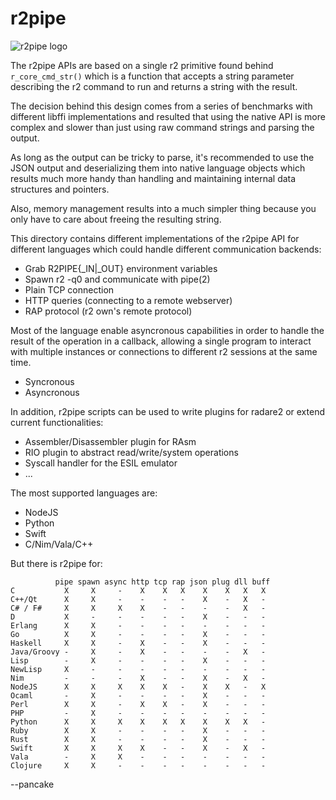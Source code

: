 r2pipe
======

![r2pipe logo](https://raw.githubusercontent.com/radare/radare2-r2pipe/master/r2pipe.png)

The r2pipe APIs are based on a single r2 primitive found behind `r_core_cmd_str()`
which is a function that accepts a string parameter describing the r2 command to
run and returns a string with the result.

The decision behind this design comes from a series of benchmarks with different
libffi implementations and resulted that using the native API is more complex and
slower than just using raw command strings and parsing the output.

As long as the output can be tricky to parse, it's recommended to use the JSON
output and deserializing them into native language objects which results much more
handy than handling and maintaining internal data structures and pointers.

Also, memory management results into a much simpler thing because you only have
to care about freeing the resulting string.

This directory contains different implementations of the r2pipe API for different
languages which could handle different communication backends:

  * Grab R2PIPE{_IN|_OUT} environment variables
  * Spawn r2 -q0 and communicate with pipe(2)
  * Plain TCP connection
  * HTTP queries (connecting to a remote webserver)
  * RAP protocol (r2 own's remote protocol)

Most of the language enable asyncronous capabilities in order to handle the result
of the operation in a callback, allowing a single program to interact with multiple
instances or connections to different r2 sessions at the same time.

  * Syncronous
  * Asyncronous

In addition, r2pipe scripts can be used to write plugins for radare2 or extend current functionalities:

  * Assembler/Disassembler plugin for RAsm
  * RIO plugin to abstract read/write/system operations
  * Syscall handler for the ESIL emulator
  * ...

The most supported languages are:

  * NodeJS
  * Python
  * Swift
  * C/Nim/Vala/C++

But there is r2pipe for:

	          pipe spawn async http tcp rap json plug dll buff
	C           X     X     -    X    X   X    X    X   X   X
	C++/Qt      X     X     -    -    -   -    X    -   X   -
	C# / F#     X     X     X    X    -   -    -    -   X   -
	D           X     -     -    -    -   -    X    -   -   -
	Erlang      X     X     -    -    -   -    -    -   -   -
	Go          X     X     -    -    -   -    X    -   -   -
	Haskell     X     X     -    X    -   -    X    -   -   -
	Java/Groovy -     X     -    X    -   -    -    -   X   -
	Lisp        -     X     -    -    -   -    X    -   -   -
	NewLisp     X     -     -    -    -   -    -    -   -   -
	Nim         -     -     -    X    -   -    X    -   X   -
	NodeJS      X     X     X    X    X   -    X    X   -   X
	Ocaml       -     X     -    -    -   -    X    -   -   -
	Perl        X     X     -    X    X   -    X    -   -   -
	PHP         -     X     -    -    -   -    -    -   -   -
	Python      X     X     X    X    X   X    X    X   X   -
	Ruby        X     X     -    -    -   -    X    -   -   -
	Rust        X     X     -    -    -   -    X    -   -   -
	Swift       X     X     X    X    -   -    X    -   X   -
	Vala        -     X     X    -    -   -    -    -   -   -
	Clojure     X     X     -    -    -   -    -    -   -   -

--pancake
